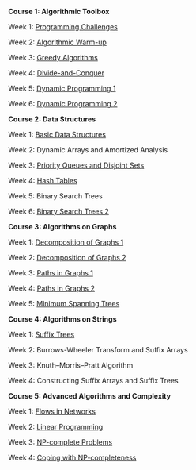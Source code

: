 **Course 1: Algorithmic Toolbox**

Week 1: [Programming Challenges](Algorithmic-Toolbox/Week1)

Week 2: [Algorithmic Warm-up](Algorithmic-Toolbox/Week2)

Week 3: [Greedy Algorithms](Algorithmic-Toolbox/Week3)

Week 4: [Divide-and-Conquer](Algorithmic-Toolbox/Week4)

Week 5: [Dynamic Programming 1](Algorithmic-Toolbox/Week5)

Week 6: [Dynamic Programming 2](Algorithmic-Toolbox/Week6)

**Course 2: Data Structures**

Week 1: [Basic Data Structures](Data-Structures/Week1)

Week 2: Dynamic Arrays and Amortized Analysis

Week 3: [Priority Queues and Disjoint Sets](Data-Structures/Week3)

Week 4: [Hash Tables](Data-Structures/Week4)

Week 5: Binary Search Trees

Week 6: [Binary Search Trees 2](Data-Structures/Week6)

**Course 3: Algorithms on Graphs**

Week 1: [Decomposition of Graphs 1](Algorithms-on-Graphs/Week1)

Week 2: [Decomposition of Graphs 2](Algorithms-on-Graphs/Week2)

Week 3: [Paths in Graphs 1](Algorithms-on-Graphs/Week3)

Week 4: [Paths in Graphs 2](Algorithms-on-Graphs/Week4)

Week 5: [Minimum Spanning Trees](Algorithms-on-Graphs/Week5)

**Course 4: Algorithms on Strings**

Week 1: [Suffix Trees](Algorithms-on-Strings/Week1)

Week 2: Burrows-Wheeler Transform and Suffix Arrays

Week 3: Knuth–Morris–Pratt Algorithm

Week 4: Constructing Suffix Arrays and Suffix Trees

**Course 5: Advanced Algorithms and Complexity**

Week 1: [Flows in Networks](Advanced-Algorithms-and-Complexity/Week1)

Week 2: [Linear Programming](Advanced-Algorithms-and-Complexity/Week2)

Week 3: [NP-complete Problems](Advanced-Algorithms-and-Complexity/Week3)

Week 4: [Coping with NP-completeness](Advanced-Algorithms-and-Complexity/Week4)



